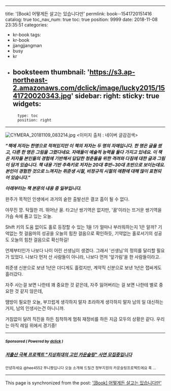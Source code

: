 
---
title: '[Book] 어떻게든 살고는 있습니다만'
permlink: book--1541720151416
catalog: true
toc_nav_num: true
toc: true
position: 9999
date: 2018-11-08 23:35:51
categories:
- kr-book
tags:
- kr-book
- jjangjjangman
- busy
- kr
- booksteem
thumbnail: 'https://s3.ap-northeast-2.amazonaws.com/dclick/image/lucky2015/1541720020343.jpg'
sidebar:
    right:
        sticky: true
widgets:
    -
        type: toc
        position: right
---


![CYMERA_20181109_083214.jpg](https://s3.ap-northeast-2.amazonaws.com/dclick/image/lucky2015/1541720020343.jpg)
<이미지 출처 : 네이버 글감검색>

**_"책에 저자는 한명으로 적혀있지만 이 책의 저자는 두 명의 자매입니다. 
한 명은 글을 썼고, 다른 한 명은 그림을 그렸다네요.
자매들이 예술적 능력을 둘다 가지고 있네요.
이 책은 저자들 본인들의 경험에 기반해서 답답한 청춘들을 위한 격려와 다짐에 대한 글과 그림이 담겨 있습니다.
책 내용 기반 추측키로 저자는 20대 후반~30대 초반으로 보이는데요. 본인이 경험한 것으로 느껴지는 취준생 시절, 비정규직 시절의 애환에 대해 많이 표현되어 있습니다."_**

**_아래부터는 책 본문의 내용 중 일부입니다._**

완주가 목적인 인생에서 
과거의 숱한 출발선은 
결코 흠이 될 수 없다.

야무진 깡. 탁월한 끼. 뛰어난 꼴. 
타고난 쌍기역은 없지만, 
'꿈'이라는 뜨거운 쌍기역을 
가슴 속에 품고 있는 오늘.

Shift 키의 도움 없이도 
홀로 등장할 수 있는 1을 
!가 얼마나 부러워하는지 1은 알까?
기억없는 첫 걸음마의 성공을 
오늘의 힘찬 걸음으로 확인하듯,
기약없는 홀로서기의 성공도 
오늘의 힘찬 걸음으로 확신하길!

언제부터인가 나보다 나이 어린 선생님이 생겼다. 
그래서 '선생님'의 정의를 달리할 필요가 있었다.
나보다 먼저 산 사람들이 아니라, 
나보다 먼저 '앞가림'을 한 사람들이라고.

취준생 신분으로 보낸 1년은 
더디게도 흘렀지만,
계약직 신분으로 보낸 1년은 
잽싸게도 흘러갔다.

자주 사는걸 보면 
나한테 꽤 중요한 것 같은데,
자주 잃어버리는 걸 보면 
나한테 별로 중요한 것 같지 않은데,

땜방이 필요한 오늘,
부끄럽게 생각하지 말자
초라하게 생각하지 말자
남의 일 대신하는 거지,
남의 인생사는건 아니니까.

거침없이 달려 직진을 하든
침착하게 멈춰 재정비를 하든
지금 모두의 상황은 같다.
우리는 아직 레일 위에서 경기중!


---

#####  <sub> **Sponsored ( Powered by [dclick](https://www.dclick.io) )** </sub>
##### [저출산 극복 프로젝트 "지상최대의 고민 카운슬링" 사연 모집중입니다](https://api.dclick.io/v1/c?x=eyJhbGciOiJIUzI1NiIsInR5cCI6IkpXVCJ9.eyJjIjoibHVja3kyMDE1IiwicyI6ImJvb2stLTE1NDE3MjAxNTE0MTYiLCJhIjpbInQtMjQ3Il0sInVybCI6Imh0dHBzOi8vc3RlZW1pdC5jb20vZGNsaWNrL0BoZWU0NTUyLy0tMTUzOTYxNDIyNjU4NCIsImlhdCI6MTU0MTcyMDE1MSwiZXhwIjoxODU3MDgwMTUxfQ.KNl8KeeJY1J9h5h49Jb8juyZhhlP6LrrMFwNilSF_mY)
<sup>안녕하세요 @hee4552 쭈니짱입니다 오늘 소개해 드릴건 정부지원의 카운슬링프로젝트에요 혹 ...</sup>
</center>

- - -

This page is synchronized from the post: ['[Book] 어떻게든 살고는 있습니다만'](https://steemit.com/@lucky2015/book--1541720151416)
